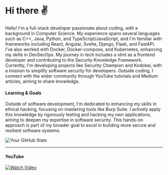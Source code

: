 # Hi there ✌️

Hello! I'm a full-stack developer passionate about coding, with a background in Computer Science. My experience spans several languages such as C++, Java, Python, and TypeScript/JavaScript, and I'm familiar with frameworks including React, Angular, Svelte, Django, Flask, and FastAPI. I've also worked with Docker, Docker-compose, and Kubernetes, enhancing my skills in DevSecOps. My journey in tech includes a stint as a frontend developer and contributing to the Security Knowledge Framework. Currently, I'm developing projects like Security Champion and Kodokai, with a mission to simplify software security for developers. Outside coding, I connect with the wider community through YouTube tutorials and Medium articles, aiming to share knowledge.

#### Learning & Goals

Outside of software development, I'm dedicated to enhancing my skills in ethical hacking, focusing on mastering tools like Burp Suite. I actively apply this knowledge by rigorously testing and hacking my own applications, aiming to deepen my expertise in software security. This hands-on approach is part of my broader goal to excel in building more secure and resilient software systems.

![Your GitHub Stats](https://github-readme-stats.vercel.app/api?username=tuffgniuz&show_icons=true&theme=nord)

<hr/>

#### YouTube

[![Watch Video](https://youtu.be/2iczAXDdgTE/0.jpg)](https://youtu.be/2iczAXDdgTE)
